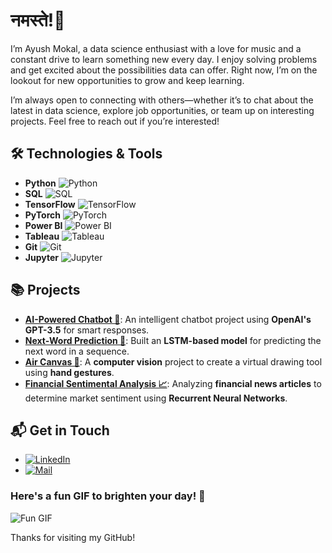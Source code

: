 # नमस्ते!👋

I’m Ayush Mokal, a data science enthusiast with a love for music and a constant drive to learn something new every day. I enjoy solving problems and get excited about the possibilities data can offer. Right now, I’m on the lookout for new opportunities to grow and keep learning.

I’m always open to connecting with others—whether it’s to chat about the latest in data science, explore job opportunities, or team up on interesting projects. Feel free to reach out if you’re interested!

## 🛠️ **Technologies & Tools**

- **Python**     ![Python](https://img.shields.io/badge/Python-3776AB?style=flat&logo=python&logoColor=white) 
- **SQL**        ![SQL](https://img.shields.io/badge/SQL-4479A1?style=flat&logo=mysql&logoColor=white) 
- **TensorFlow** ![TensorFlow](https://img.shields.io/badge/TensorFlow-FF6F00?style=flat&logo=tensorflow&logoColor=white) 
- **PyTorch**    ![PyTorch](https://img.shields.io/badge/PyTorch-EE4C2C?style=flat&logo=pytorch&logoColor=white) 
- **Power BI**   ![Power BI](https://img.shields.io/badge/Power%20BI-F2C811?style=flat&logo=powerbi&logoColor=white) 
- **Tableau**    ![Tableau](https://img.shields.io/badge/Tableau-E97627?style=flat&logo=tableau&logoColor=white) 
- **Git**        ![Git](https://img.shields.io/badge/Git-F05032?style=flat&logo=git&logoColor=white) 
- **Jupyter**    ![Jupyter](https://img.shields.io/badge/Jupyter-F37626?style=flat&logo=jupyter&logoColor=white) 


## 📚 Projects
- **[AI-Powered Chatbot 🤖](https://github.com/ayushh-mokal/ChatBot-UsinG-LangChain)**: An intelligent chatbot project using **OpenAI's GPT-3.5** for smart responses.
- **[Next-Word Prediction 🔮](https://github.com/ayushh-mokal/Next-Word-Prediction-Using-LSTM)**: Built an **LSTM-based model** for predicting the next word in a sequence.
- **[Air Canvas 🎨](https://github.com/ayushh-mokal/Air-Brush)**: A **computer vision** project to create a virtual drawing tool using **hand gestures**.
- **[Financial Sentimental Analysis 📈](https://github.com/ayushh-mokal/Financial-Sentimental-Analysis)**: Analyzing **financial news articles** to determine market sentiment using **Recurrent Neural Networks**.



## 📬 **Get in Touch**

- [![LinkedIn](https://img.shields.io/badge/LinkedIn-0A66C2?style=flat&logo=linkedin&logoColor=white)](https://www.linkedin.com/in/ayush8mokal)
- [![Mail](https://img.shields.io/badge/Email-9C1D29?style=flat&logo=gmail&logoColor=white)](mailto:ayushmokal50@gmail.com)

### Here's a fun GIF to brighten your day! 🎉

![Fun GIF](https://media.giphy.com/media/qgQUggAC3Pfv687qPC/giphy.gif?cid=790b7611idr2r428dww9g80ln5nb5q82ud5mxynvvzhgfr4m&ep=v1_gifs_search&rid=giphy.gif&ct=g)

Thanks for visiting my GitHub!
